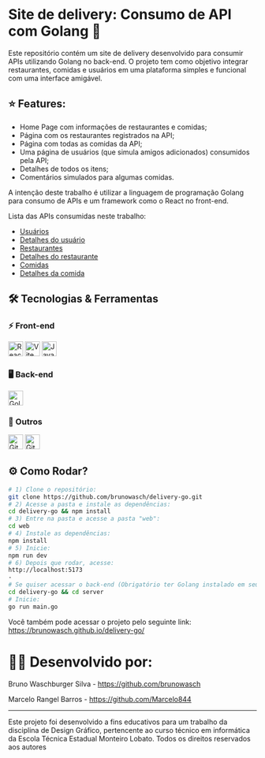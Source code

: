 # Site de delivery: Consumo de API com Golang 🍕

Este repositório contém um site de delivery desenvolvido para consumir APIs utilizando Golang no back-end. O projeto tem como objetivo integrar restaurantes, comidas e usuários em uma plataforma simples e funcional com uma interface amigável.

## ⭐ Features:
- Home Page com informações de restaurantes e comidas;
- Página com os restaurantes registrados na API;
- Página com todas as comidas da API;
- Uma página de usuários (que simula amigos adicionados) consumidos pela API;
- Detalhes de todos os itens;
- Comentários simulados para algumas comidas.

A intenção deste trabalho é utilizar a linguagem de programação Golang para consumo de APIs e um framework como o React no front-end.

Lista das APIs consumidas neste trabalho:
- [Usuários](https://apifakedelivery.vercel.app/users)
- [Detalhes do usuário](https://apifakedelivery.vercel.app/users/1)
- [Restaurantes](https://apifakedelivery.vercel.app/restaurants)
- [Detalhes do restaurante](https://apifakedelivery.vercel.app/restaurants/1)
- [Comidas](https://apifakedelivery.vercel.app/foods)
- [Detalhes da comida](https://apifakedelivery.vercel.app/foods/1)

## 🛠️ Tecnologias & Ferramentas
<h3>⚡ Front-end</h3>
<p>
  <img alt="React" title="React" width="30px" src="https://cdn.jsdelivr.net/gh/devicons/devicon/icons/react/react-original.svg"/>
  <img alt="Vite" title="Vite" width="30px" src="https://cdn.jsdelivr.net/gh/devicons/devicon/icons/vite/vite-original.svg"/>
  <img alt="JavaScript" title="JavaScript" width="30px" src="https://cdn.jsdelivr.net/gh/devicons/devicon/icons/javascript/javascript-original.svg"/>
</p>

<h3>🖥️ Back-end</h3>
<p>
  <img alt="Golang" title="Golang" width="30px" src="https://cdn.jsdelivr.net/gh/devicons/devicon/icons/go/go-original.svg"/>
</p>

<h3>🔧 Outros</h3>
<p>
  <img alt="Git" title="Git" width="30px" src="https://cdn.jsdelivr.net/gh/devicons/devicon/icons/git/git-original.svg"/>
  <img alt="GitHub" title="GitHub" width="30px" src="https://cdn.jsdelivr.net/gh/devicons/devicon/icons/github/github-original.svg"/>
</p>

## ⚙️ Como Rodar?
``` bash
# 1) Clone o repositório:
git clone https://github.com/brunowasch/delivery-go.git
# 2) Acesse a pasta e instale as dependências:
cd delivery-go && npm install
# 3) Entre na pasta e acesse a pasta "web":
cd web
# 4) Instale as dependências:
npm install
# 5) Inicie:
npm run dev
# 6) Depois que rodar, acesse:
http://localhost:5173
-
# Se quiser acessar o back-end (Obrigatório ter Golang instalado em seu dispositivo):
cd delivery-go && cd server
# Inicie:
go run main.go
```
Você também pode acessar o projeto pelo seguinte link:
https://brunowasch.github.io/delivery-go/

# 👨‍💻 Desenvolvido por:
Bruno Waschburger Silva - https://github.com/brunowasch

Marcelo Rangel Barros - https://github.com/Marcelo844

---

Este projeto foi desenvolvido a fins educativos para um trabalho da disciplina de Design Gráfico, pertencente ao curso técnico em informática da Escola Técnica Estadual Monteiro Lobato. Todos os direitos reservados aos autores

